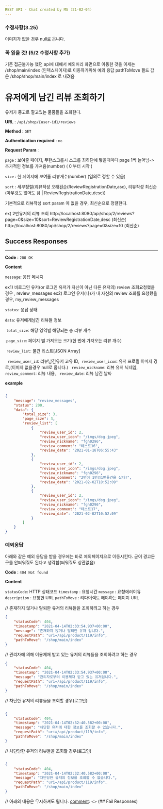 ```yaml
---
REST API - Chat created by MS (21-02-04)
---
```



### 수정사항(3.25)

이미지가 없을 경우 null로 옵니다.

### 꼭 읽을 것! (5/2 수정사항 추가)
기존 접근불가능 했던 api에 대해서 예외처리 화면으로 이동한 것을 이제는 /shop/main/index (인덱스페이지)로 이동하기위해 예외 응답 pathToMove 필드 값은 /shop/shop/main/index 로 내려옴


# 유저에게 남긴 리뷰 조회하기

유저가 중고로 팔고있는 물품들을 조회한다.


**URL** : `/api/shop/{user-id}/reviews` 

**Method** : `GET`

**Authentication required** : `no`

**Request Param** : 

`page` : 보여줄 페이지, 무한스크롤시 스크롤 최하단에 닿을때마다 page 1씩 늘어남-> 추가적인 정보를 가져옴(number) ( 0 부터 시작 )

`size` : 한 페이지에 보여줄 리뷰개수(number) (임의로 정할 수 있음)

`sort` : 세부정렬(리뷰작성 오래된순(ReviewRegistrationDate,asc), 리뷰작성 최신순(아무것도 없어도 됨 | ReviewRegistrationDate,desc))

기본적으로 리뷰작성 sort param 이 없을 경우, 최신순으로 정렬한다.

ex)
2번유저의 리뷰 조회
http://localhost:8080/api/shop/2/reviews?page=0&size=10&sort=ReviewRegistrationDate,desc (최신순)
http://localhost:8080/api/shop/2/reviews?page=0&size=10 (최신순)

## Success Responses

___

**Code** : `200 OK`

**Content**

`message`: 응답 메시지 

ex1) 비로그인 유저(or 로그인 유저가 자신이 아닌 다른 유저의) review 조회요청했을 경우 , review_messages
ex2) 로그인 유저(나)가 내 자신의 review 조회를 요청했을 경우, my_review_messages

`status`: 응답 상태 

`data`: 유저에게남긴 리뷰들 정보

​		`total_size`: 해당 영역별 해당되는 총 리뷰 개수 

​		`page_size`: 페이지 별 가져오는 크기(한 번에 가져오는 리뷰 개수)

​		`review_list`: 물건 리스트[JSON Array]

​		​		 `review_user_id`: 리뷰남긴유저 고유 ID,
​		​		 `review_user_icon`: 유저 프로필 이미지 경로,(이미지 없을경우 null로 옵니다.)
​		​		 `review_nickname`: 리뷰 유저 닉네임,
​		​		 `review_comment`: 리뷰 내용,
​		​		 `review_date`: 리뷰 남긴 날짜



**example**

```json

{
    "message": "review_messages",
    "status": 200,
    "data": {
        "total_size": 3,
        "page_size": 3,
        "review_list": [
            {
                "review_user_id": 2,
                "review_user_icon": "/imgs/dog.jpeg",
                "review_nickname": "fgh0296",
                "review_comment": "테스트16",
                "review_date": "2021-01-18T06:55:43"
            },
            {
                "review_user_id": 2,
                "review_user_icon": "/imgs/dog.jpeg",
                "review_nickname": "fgh0296",
                "review_comment": "2번이 1번의1번물건을 샀다!",
                "review_date": "2021-02-02T10:52:09"
            },
            {
                "review_user_id": 2,
                "review_user_icon": "/imgs/dog.jpeg",
                "review_nickname": "fgh0296",
                "review_comment": "테스트17",
                "review_date": "2021-02-02T10:52:09"
            }
        ]
    }
}

```

### 예외응답
아래와 같은 예외 응답을 받을 경우에는 바로 예외페이지으로 이동시킨다.
굳이 경고문구를 안띄워줘도 된다고 생각함(띄워줘도 상관없음)

**Code** : `404 Not found`

**Content**

`statusCode`: HTTP 상태코드
`timestamp` : 요청시간
`message` : 요청에러이유
`description` : 요청한 URL
`pathToMove` : 리다이렉트 해야하는 페이지 URL

// 존재하지 않거나 탈퇴한 유저의 리뷰들을 조회하려고 하는 경우
```json
{
    "statusCode": 404,
    "timestamp": "2021-04-14T02:33:54.937+00:00",
    "message": "존재하지 않거나 탈퇴한 유저 입니다.",
    "requestPath": "uri=/api/product/119/info",
    "pathToMove": "/shop/main/index"
}
```

// 관리자에 의해 이용제재 받고 있는 유저의 리뷰들을 조회하려고 하는 경우
```json
{
    "statusCode": 404,
    "timestamp": "2021-04-14T02:33:54.937+00:00",
    "message": "관리자로부터 이용제재 받고 있는 유저입니다.",
    "requestPath": "uri=/api/product/119/info",
    "pathToMove": "/shop/main/index"
}
```

// 차단한 유저의 리뷰들을 조회할 경우(로그인)

```json

{
    "statusCode": 404,
    "timestamp": "2021-04-14T02:32:40.582+00:00",
    "message": "차단한 유저에 대한 정보를 조회할 수 없습니다.",
    "requestPath": "uri=/api/product/119/info",
    "pathToMove": "/shop/main/index"
}

```

// 차단당한 유저의 리뷰들을 조회할 경우(로그인)

```json

{
    "statusCode": 404,
    "timestamp": "2021-04-14T02:32:40.582+00:00",
    "message": "차단당한 유저의 정보를 조회할 수 없습니다.",
    "requestPath": "uri=/api/product/119/info",
    "pathToMove": "/shop/main/index"
}

```




// 아래의 내용은 무시하셔도 됩니다.
[comment]: <> (## Fail Responses)

[comment]: <> (차단한 유저 혹은 차단된 유저의 리뷰를 보기위해서 api요청을 보냈을 경우 다음과 같은 에러응답값을 반환한다.)

[comment]: <> (**Code** : `403 Forbidden`)

[comment]: <> (**Content**)

[comment]: <> (`statusCode`: HTTP 상태코드)

[comment]: <> (`timestamp` : 요청시간)

[comment]: <> (`message` : 요청에러이유)

[comment]: <> (`description` : 요청한 URL)

[comment]: <> (**example**)

[comment]: <> (1번유저가 차단한 유저의 10번의 리뷰들을 보려고 리뷰정보를 요청할 때 반환되는 값이다)

[comment]: <> (```json)

[comment]: <> ({)

[comment]: <> (    "statusCode": 403,)

[comment]: <> (    "timestamp": "2021-02-04T13:27:24.455+00:00",)

[comment]: <> (    "message": "Unable to access blocked user.",)

[comment]: <> (    "description": "uri=/api/shop/10/reviews")

[comment]: <> (})

[comment]: <> (```)


